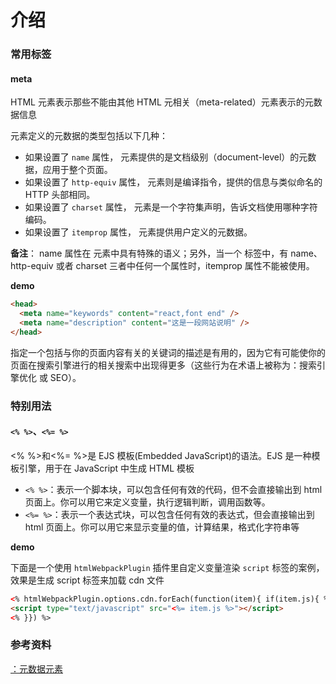 # 介绍

### 常用标签

#### meta

HTML <meta> 元素表示那些不能由其他 HTML 元相关（meta-related）元素表示的元数据信息

<meta> 元素定义的元数据的类型包括以下几种：

- 如果设置了 `name` 属性，<meta> 元素提供的是文档级别（document-level）的元数据，应用于整个页面。
- 如果设置了 `http-equiv` 属性，<meta> 元素则是编译指令，提供的信息与类似命名的 HTTP 头部相同。
- 如果设置了 `charset` 属性，<meta> 元素是一个字符集声明，告诉文档使用哪种字符编码。
- 如果设置了 `itemprop` 属性，<meta> 元素提供用户定义的元数据。

**备注**： name 属性在 <meta> 元素中具有特殊的语义；另外，当一个 <meta> 标签中，有 name、http-equiv 或者 charset 三者中任何一个属性时，itemprop 属性不能被使用。

**demo**

```html
<head>
  <meta name="keywords" content="react,font end" />
  <meta name="description" content="这是一段网站说明" />
</head>
```

指定一个包括与你的页面内容有关的关键词的描述是有用的，因为它有可能使你的页面在搜索引擎进行的相关搜索中出现得更多（这些行为在术语上被称为：搜索引擎优化 或 SEO）。

### 特别用法

#### `<% %>`、`<%= %>`

<% %>和<%= %>是 EJS 模板(Embedded JavaScript)的语法。EJS 是一种模板引擎，用于在 JavaScript 中生成 HTML 模板

- `<% %>`：表示一个脚本块，可以包含任何有效的代码，但不会直接输出到 html 页面上。你可以用它来定义变量，执行逻辑判断，调用函数等。
- `<%= %>`：表示一个表达式块，可以包含任何有效的表达式，但会直接输出到 html 页面上。你可以用它来显示变量的值，计算结果，格式化字符串等

**demo**

下面是一个使用 `htmlWebpackPlugin` 插件里自定义变量渲染 `script` 标签的案例，效果是生成 script 标签来加载 cdn 文件

```html
<% htmlWebpackPlugin.options.cdn.forEach(function(item){ if(item.js){ %>
<script type="text/javascript" src="<%= item.js %>"></script>
<% }}) %>
```

### 参考资料

[<meta>：元数据元素](https://developer.mozilla.org/zh-CN/docs/Web/HTML/Element/meta)
